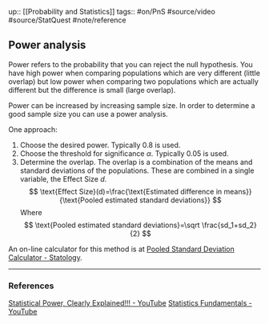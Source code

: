 up:: [[Probability and Statistics]]
tags:: #on/PnS #source/video #source/StatQuest #note/reference 

## Power analysis

Power refers to the probability that you can reject the null hypothesis. You have high power when comparing populations which are very different (little overlap) but low power when comparing two populations which are actually different but the difference is small (large overlap).

Power can be increased by increasing sample size. In order to determine a good sample size you can use a power analysis.

One approach:
1. Choose the desired power. Typically 0.8 is used.
2. Choose the threshold for significance $\alpha$. Typically 0.05 is used.
3. Determine the overlap. The overlap is a combination of the means and standard deviations of the populations. These are combined in a single variable, the Effect Size $d$.
$$
\text{Effect Size}(d)=\frac{\text{Estimated difference in means}}{\text{Pooled estimated standard deviations}}
$$
Where
$$
\text{Pooled estimated standard deviations}=\sqrt \frac{sd_1+sd_2}{2}
$$

An on-line calculator for this method is at [Pooled Standard Deviation Calculator - Statology](https://www.statology.org/pooled-standard-deviation-calculator/).

---

### References

[Statistical Power, Clearly Explained!!! - YouTube](https://www.youtube.com/watch?v=Rsc5znwR5FA)
[Statistics Fundamentals - YouTube](https://www.youtube.com/playlist?list=PLblh5JKOoLUK0FLuzwntyYI10UQFUhsY9)